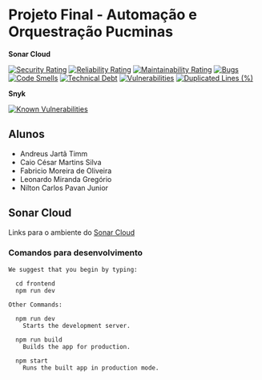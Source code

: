 # Projeto Final - Automação e Orquestração Pucminas

**Sonar Cloud**

[![Security Rating](https://sonarcloud.io/api/project_badges/measure?project=andreustimm_devops-acfln&metric=security_rating)](https://sonarcloud.io/summary/new_code?id=andreustimm_devops-acfln)
[![Reliability Rating](https://sonarcloud.io/api/project_badges/measure?project=andreustimm_devops-acfln&metric=reliability_rating)](https://sonarcloud.io/summary/new_code?id=andreustimm_devops-acfln)
[![Maintainability Rating](https://sonarcloud.io/api/project_badges/measure?project=andreustimm_devops-acfln&metric=sqale_rating)](https://sonarcloud.io/summary/new_code?id=andreustimm_devops-acfln)
[![Bugs](https://sonarcloud.io/api/project_badges/measure?project=andreustimm_devops-acfln&metric=bugs)](https://sonarcloud.io/summary/new_code?id=andreustimm_devops-acfln)
[![Code Smells](https://sonarcloud.io/api/project_badges/measure?project=andreustimm_devops-acfln&metric=code_smells)](https://sonarcloud.io/summary/new_code?id=andreustimm_devops-acfln)
[![Technical Debt](https://sonarcloud.io/api/project_badges/measure?project=andreustimm_devops-acfln&metric=sqale_index)](https://sonarcloud.io/summary/new_code?id=andreustimm_devops-acfln)
[![Vulnerabilities](https://sonarcloud.io/api/project_badges/measure?project=andreustimm_devops-acfln&metric=vulnerabilities)](https://sonarcloud.io/summary/new_code?id=andreustimm_devops-acfln)
[![Duplicated Lines (%)](https://sonarcloud.io/api/project_badges/measure?project=andreustimm_devops-acfln&metric=duplicated_lines_density)](https://sonarcloud.io/summary/new_code?id=andreustimm_devops-acfln)

**Snyk**

[![Known Vulnerabilities](https://snyk.io/test/github/andreustimm/devops-acfln/badge.svg)](https://snyk.io/test/github/andreustimm/devops-acfln)

## Alunos

- Andreus Jartã Timm
- Caio César Martins Silva
- Fabricio Moreira de Oliveira
- Leonardo Miranda Gregório
- Nilton Carlos Pavan Junior


## Sonar Cloud

Links para o ambiente do [Sonar Cloud](https://sonarcloud.io/project/overview?id=andreustimm_devops-acfln)

### Comandos para desenvolvimento

```
We suggest that you begin by typing:

  cd frontend
  npm run dev

Other Commands:

  npm run dev
    Starts the development server.

  npm run build
    Builds the app for production.

  npm start
    Runs the built app in production mode.
```
